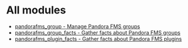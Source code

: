 # All modules

- [pandorafms\_group - Manage Pandora FMS groups](pandorafms_group.md)
- [pandorafms\_group\_facts - Gather facts about Pandora FMS groups](pandorafms_group_facts.md)
- [pandorafms\_plugin\_facts - Gather facts about Pandora FMS plugins](pandorafms_plugin_facts.md)
